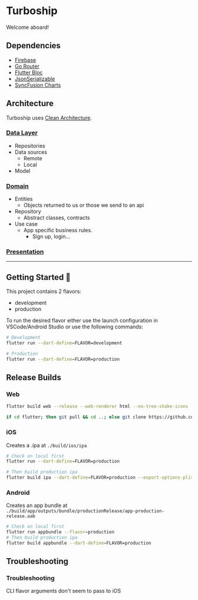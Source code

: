 # Turboship

Welcome aboard!

## Dependencies

- [Firebase](https://firebase.google.com/docs/flutter/setup?platform=ios)
- [Go Router](https://pub.dev/packages/go_router)
- [Flutter Bloc](https://bloclibrary.dev/)
- [JsonSerializable](https://pub.dev/packages/json_serializable)
- [SyncFusion Charts](https://help.syncfusion.com/flutter/introduction/widget-examples)

## Architecture
Turboship uses [Clean Architecture](https://www.youtube.com/watch?v=zon3WgmcqQw&ab_channel=FlutterGuys).

### [Data Layer](https://www.youtube.com/watch?v=0ShDhjiEruQ&ab_channel=MaxonFlutter)

- Repositories 
- Data sources
  - Remote
  - Local
- Model

### [Domain](https://www.youtube.com/watch?v=AlOVRC6eJqE&ab_channel=MaxonFlutter)

- Entities
  - Objects returned to us or those we send to an api
- Repository
  - Abstract classes, contracts
- Use case
  - App specific business rules.
    - Sign up, login...
### [Presentation](https://www.youtube.com/watch?v=jUZQwXdTICg&ab_channel=MaxonFlutter)

---

## Getting Started 🚀

This project contains 2 flavors:

- development
- production

To run the desired flavor either use the launch configuration in VSCode/Android Studio or use the following commands:

```sh
# Development
flutter run --dart-define=FLAVOR=development

# Production
flutter run --dart-define=FLAVOR=production
```

## Release Builds

### Web

<!-- Check on local first -->
```sh
flutter build web --release --web-renderer html --no-tree-shake-icons --dart-define=FLAVOR=production && flutter run --release -d chrome
```

<!-- On Netlify -->
```sh
if cd flutter; then git pull && cd ..; else git clone https://github.com/flutter/flutter.git; fi && flutter/bin/flutter config --enable-web && flutter/bin/flutter build web --web-renderer html --no-tree-shake-icons --dart-define=FLAVOR=production --dart-define=TENANT_ID=64f8b45d93e2e85811609d7b && sed -i 's#<base href="/">#<base href="https://turboship.ltran.net">#g' build/web/index.html
```

### iOS
Creates a .ipa at `./build/ios/ipa`

```sh
# Check on local first
flutter run --dart-define=FLAVOR=production

# Then build production ipa
flutter build ipa --dart-define=FLAVOR=production --export-options-plist ./ios/ExportOptions.plist
```

### Android
Creates an app bundle at `./build/app/outputs/bundle/productionRelease/app-production-release.aab`

```sh
# Check on local first
flutter run appbundle --flavor=production
# Then build production ipa
flutter build appbundle --dart-define=FLAVOR=production
```
## Troubleshooting

### Troubleshooting

CLI flavor arguments don't seem to pass to iOS




